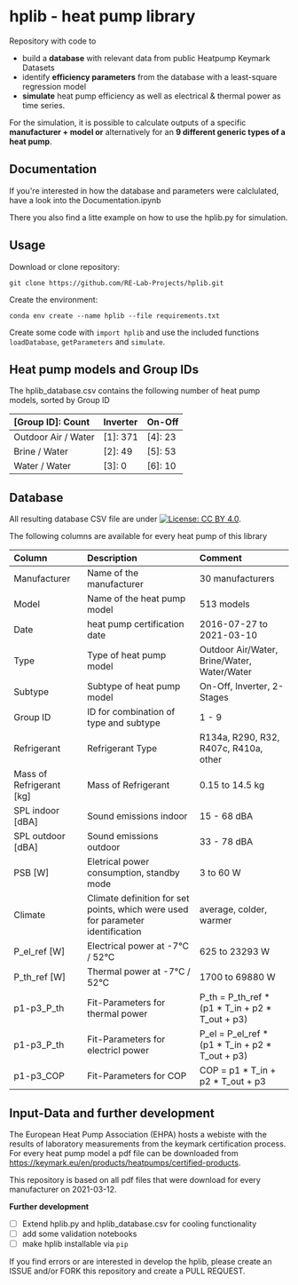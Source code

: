 # hplib - heat pump library

Repository with code to
 
- build a **database** with relevant data from public Heatpump Keymark Datasets
- identify **efficiency parameters** from the database with a least-square regression model  
- **simulate** heat pump efficiency as well as  electrical & thermal power as time series.

For the simulation, it is possible to calculate outputs of a specific **manufacturer + model or** alternatively for an **9 different generic types of a heat pump**. 

## Documentation

If you're interested in how the database and parameters were calclulated, have a look into the Documentation.ipynb

There you also find a litte example on how to use the hplib.py for simulation.

## Usage

Download or clone repository:

`git clone https://github.com/RE-Lab-Projects/hplib.git`

Create the environment:

`conda env create --name hplib --file requirements.txt`

Create some code with `import hplib` and use the included functions `loadDatabase`, `getParameters` and `simulate`.

## Heat pump models and Group IDs
The hplib_database.csv contains the following number of heat pump models, sorted by Group ID

| [Group ID]: Count | Inverter | On-Off |
| :--- | :--- | :--- |
| Outdoor Air / Water | [1]: 371 | [4]: 23 |
| Brine / Water | [2]: 49 | [5]: 53 |
| Water / Water | [3]: 0 | [6]: 10 |

## Database

All resulting database CSV file are under [![License: CC BY 4.0](https://img.shields.io/badge/License-CC%20BY%204.0-lightgrey.svg)](https://creativecommons.org/licenses/by/4.0/).

The following columns are available for every heat pump of this library

| Column | Description | Comment |
| :--- | :--- | :--- |
| Manufacturer | Name of the manufacturer | 30 manufacturers |
| Model | Name of the heat pump model | 513 models |
| Date | heat pump certification date | 2016-07-27 to 2021-03-10 |
| Type | Type of heat pump model | Outdoor Air/Water, Brine/Water,  Water/Water |
| Subtype | Subtype of heat pump model | On-Off, Inverter, 2-Stages|
| Group ID | ID for combination of type and subtype | 1 - 9|
| Refrigerant | Refrigerant Type | R134a, R290, R32, R407c, R410a, other |
| Mass of Refrigerant [kg]| Mass of Refrigerant | 0.15 to 14.5 kg |
| SPL indoor [dBA]| Sound emissions indoor| 15 - 68 dBA|
| SPL outdoor [dBA]| Sound emissions outdoor| 33 - 78 dBA|
| PSB [W] | Eletrical power consumption, standby mode| 3 to 60 W |
| Climate | Climate definition for set points, which were used for parameter identification | average, colder, warmer |
| P_el_ref [W]| Electrical power at -7°C / 52°C | 625 to 23293 W |
| P_th_ref [W]| Thermal power at -7°C / 52°C | 1700 to 69880 W |
| p1-p3_P_th | Fit-Parameters for thermal power  | P_th = P_th_ref * (p1 * T_in + p2 * T_out + p3) |
| p1-p3_P_th | Fit-Parameters for electricl power  | P_el = P_el_ref * (p1 * T_in + p2 * T_out + p3) |
| p1-p3_COP | Fit-Parameters for COP  | COP = p1 * T_in + p2 * T_out + p3 |

## Input-Data and further development
The European Heat Pump Association (EHPA) hosts a webiste with the results of laboratory measurements from the keymark certification process. For every heat pump model a pdf file can be downloaded from https://keymark.eu/en/products/heatpumps/certified-products.

This repository is based on all pdf files that were download for every manufacturer on 2021-03-12.

**Further development**

- [ ] Extend hplib.py and hplib_database.csv for cooling functionality 
- [ ] add some validation notebooks
- [ ] make hplib installable via `pip`

If you find errors or are interested in develop the hplib, please create an ISSUE and/or FORK this repository and create a PULL REQUEST.
